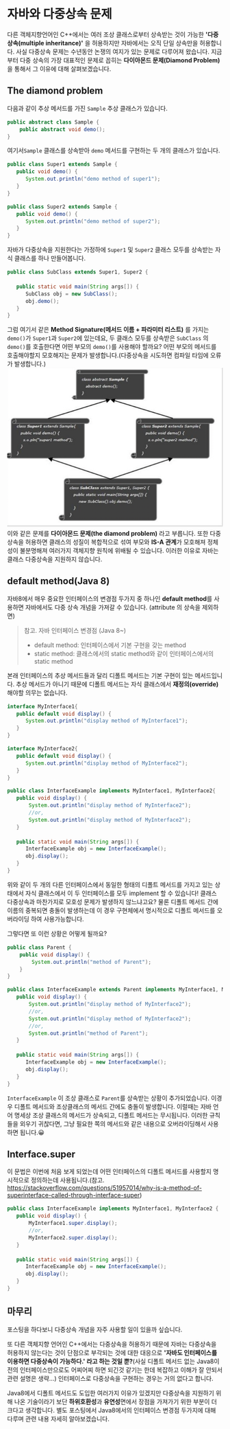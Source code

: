 # 자바와 다중상속 문제

다른 객체지향언어인 C++에서는 여러 조상 클래스로부터 상속받는 것이 가능한 **'다중상속(multiple inheritance)'** 을 허용하지만 자바에서는 오직 단일 상속만을 허용합니다. 사실 다중상속 문제는 수년동안 논쟁의 여지가 있는 문제로 다루어져 왔습니다. 지금부터 다중 상속의 가장 대표적인 문제로 꼽히는 **다이아몬드 문제(Diamond Problem)** 을 통해서 그 이유에 대해 살펴보겠습니다.

## The diamond problem
다음과 같이 추상 메서드를 가진 `Sample` 추상 클래스가 있습니다.
```java
public abstract class Sample {
    public abstract void demo();
}
``` 
여기서`Sample` 클래스를 상속받아 `demo` 메서드를 구현하는 두 개의 클래스가 있습니다.
```java
public class Super1 extends Sample {
   public void demo() {
      System.out.println("demo method of super1");
   }
}
```
```java
public class Super2 extends Sample {
   public void demo() {
      System.out.println("demo method of super2");
   }
}
```
자바가 다중상속을 지원한다는 가정하에 `Super1` 및 `Super2` 클래스 모두를 상속받는 자식 클래스를 하나 만들어봅니다.
```java
public class SubClass extends Super1, Super2 {
    
   public static void main(String args[]) {
      SubClass obj = new SubClass();
      obj.demo();
   }
}
```
그럼 여기서 같은 **Method Signature(메서드 이름 + 파라미터 리스트)** 를 가지는 `demo()`가 `Super1`과 `Super2`에 있는데요, 두 클래스 모두를 상속받은 `SubClass` 의 `demo()`를 호출한다면 어떤 부모의 `demo()`를 사용해야 할까요?
어떤 부모의 메서드를 호출해야할지 모호해지는 문제가 발생합니다.(다중상속을 시도하면 컴파일 타임에 오류가 발생합니다.)
![1](./images/1.png)
이와 같은 문제를 **다이아몬드 문제(the diamond problem)** 라고 부릅니다.
또한 다중상속을 허용하면 클래스의 성질이 복합적으로 섞여 부모와 **IS-A 관계**가 모호해져 정체성이 불분명해져 여러가지 객체지향 원칙에 위배될 수 있습니다. 이러한 이유로 자바는 클래스 다중상속을 지원하지 않습니다.

## default method(Java 8)
자바8에서 매우 중요한 인터페이스의 변경점 두가지 중 하나인 **default method**를 사용하면 자바에서도 다중 상속 개념을 가져갈 수 있습니다. (attribute 의 상속을 제외하면)
> 참고. 자바 인터페이스 변경점 (Java 8~)
> - default method: 인터페이스에서 기본 구현을 갖는 method
> - static method: 클래스에서의 static method와 같이 인터페이스에서의 static method

본래 인터페이스의 추상 메서드들과 달리 디폴트 메서드는 기본 구현이 있는 메서드입니다. 추상 메서드가 아니기 때문에 디폴트 메서드는 자식 클래스에서 **재정의(override)** 해야할 의무는 없습니다.
```java
interface MyInterface1{
   public default void display() {
      System.out.println("display method of MyInterface1");
   }
}
```
```java
interface MyInterface2{
   public default void display() {
      System.out.println("display method of MyInterface2");
   }
}
```
```java
public class InterfaceExample implements MyInterface1, MyInterface2{
   public void display() {
       System.out.println("display method of MyInterface2");
       //or,
       System.out.println("display method of MyInterface2");
   }
   
   public static void main(String args[]) {
      InterfaceExample obj = new InterfaceExample();
      obj.display();
   }
}
```
위와 같이 두 개의 다른 인터페이스에서 동일한 형태의 디폴트 메서드를 가지고 있는 상태에서 자식 클래스에서 이 두 인터페이스를 모두 implement 할 수 있습니다!
클래스 다중상속과 마찬가지로 모호성 문제가 발생하지 않느냐고요? 물론 디폴트 메서드 간에 이름의 중복되면 충돌이 발생하는데 이 경우 구현체에서 명시적으로 디폴트 메서드를 오버라이딩 하여 사용가능합니다.

그렇다면 또 이런 상황은 어떻게 될까요?
```java
public class Parent {
    public void display() {
        System.out.println("method of Parent");
    }
}
``` 
```java
public class InterfaceExample extends Parent implements MyInterface1, MyInterface2{
   public void display() {
       System.out.println("display method of MyInterface2");
       //or,
       System.out.println("display method of MyInterface2");
       //or,
       System.out.println("method of Parent");
   }
   
   public static void main(String args[]) {
      InterfaceExample obj = new InterfaceExample();
      obj.display();
   }
}
```
`InterfaceExample` 이 조상 클래스로 `Parent`를 상속받는 상황이 추가되었습니다. 이경우 디폴트 메서드와 조상클래스의 메서드 간에도 충돌이 발생합니다.
이럴때는 자바 언어 명세상 조상 클래스의 메서드가 상속되고, 디폴트 메서드는 무시됩니다.
이러한 규칙들을 외우기 귀찮다면, 그냥 필요한 쪽의 메서드와 같은 내용으로 오버라이딩해서 사용하면 됩니다.😀

## Interface.super
이 문법은 이번에 처음 보게 되었는데 어떤 인터페이스의 디폴트 메서드를 사용할지 명시적으로 정의하는데 사용됩니다.(참고. https://stackoverflow.com/questions/51957014/why-is-a-method-of-superinterface-called-through-interface-super)
```java
public class InterfaceExample implements MyInterface1, MyInterface2 {
   public void display() {
       MyInterface1.super.display();
       //or,
       MyInterface2.super.display();
   }
   
   public static void main(String args[]) {
      InterfaceExample obj = new InterfaceExample();
      obj.display();
   }
}
```

## 마무리
포스팅을 하다보니 다중상속 개념을 자주 사용할 일이 있을까 싶습니다.

또 다른 객체지향 언어인 C++에서는 다중상속을 허용하기 때문에 자바는 다중상속을 허용하지 않는다는 것이 단점으로 부각되는 것에 대한 대응으로 **'자바도 인터페이스를 이용하면 다중상속이 가능하다.' 라고 하는 것일 뿐?**(사실 디폴트 메서드 없는 Java8이전의 인터페이스만으로도 어찌어찌 하면 되긴것 같기는 한데 복잡하고 이해가 잘 안되서 관련 설명은 생략...)  인터페이스로 다중상속을 구현하는 경우는 거의 없다고 합니다.

Java8에서 디폴트 메서드도 도입한 여러가지 이유가 있겠지만 다중상속을 지원하기 위해 나온 기술이라기 보단 **하위호환성**과 **유연성**면에서 장점을 가져가기 위한 부분이 더 크다고 생각합니다. 별도 포스팅에서 Java8에서의 인터페이스 변경점 두가지에 대해 다루며 관련 내용 자세히 알아보겠습니다.